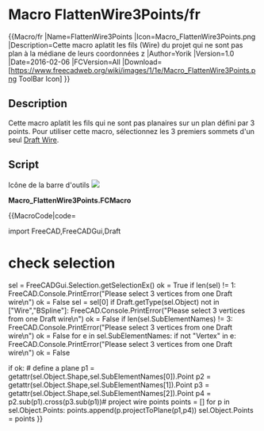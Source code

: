 # Macro FlattenWire3Points/fr

 {{Macro/fr
|Name=FlattenWire3Points
|Icon=Macro_FlattenWire3Points.png
|Description=Cette macro aplatit les fils (Wire) du projet qui ne sont pas plan à la médiane de leurs coordonnées z
|Author=Yorik
|Version=1.0
|Date=2016-02-06
|FCVersion=All
|Download=[https://www.freecadweb.org/wiki/images/1/1e/Macro_FlattenWire3Points.png ToolBar Icon]
}}

## Description

Cette macro aplatit les fils qui ne sont pas planaires sur un plan défini par 3 points. Pour utiliser cette macro, sélectionnez les 3 premiers sommets d\'un seul [Draft Wire](Draft_Wire/fr.md).

## Script

Icône de la barre d\'outils ![](images/Macro_FlattenWire3Points.png )

**Macro\_FlattenWire3Points.FCMacro**


{{MacroCode|code=

 import FreeCAD,FreeCADGui,Draft
 
 # check selection
 sel = FreeCADGui.Selection.getSelectionEx()
 ok = True
 if len(sel) != 1:
    FreeCAD.Console.PrintError("Please select 3 vertices from one Draft wire\n")
    ok = False
 sel = sel[0]
 if Draft.getType(sel.Object) not in ["Wire","BSpline"]:
    FreeCAD.Console.PrintError("Please select 3 vertices from one Draft wire\n")
    ok = False
 if len(sel.SubElementNames) != 3:
    FreeCAD.Console.PrintError("Please select 3 vertices from one Draft wire\n")
    ok = False
 for e in sel.SubElementNames:
    if not "Vertex" in e:
        FreeCAD.Console.PrintError("Please select 3 vertices from one Draft wire\n")
        ok = False
 
 if ok:
    # define a plane
    p1 = getattr(sel.Object.Shape,sel.SubElementNames[0]).Point
    p2 = getattr(sel.Object.Shape,sel.SubElementNames[1]).Point
    p3 = getattr(sel.Object.Shape,sel.SubElementNames[2]).Point
    p4 = p2.sub(p1).cross(p3.sub(p1))# project wire points
    points = []
    for p in sel.Object.Points:
        points.append(p.projectToPlane(p1,p4))
    sel.Object.Points = points
}}

